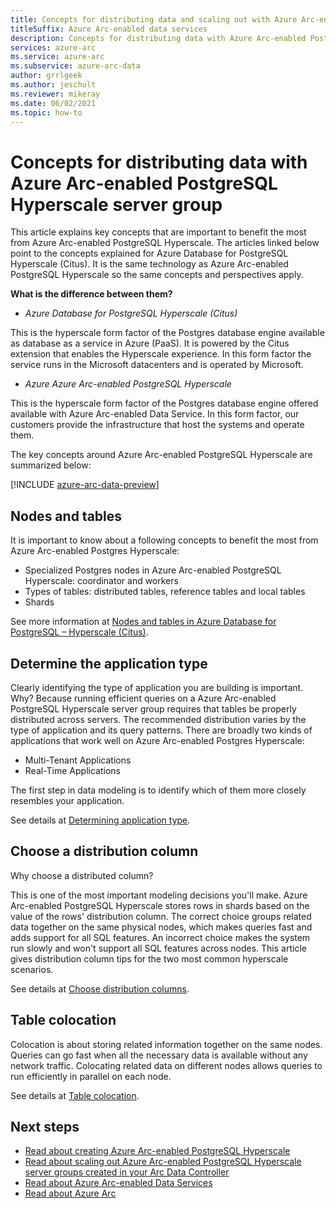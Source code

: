 ```yaml
---
title: Concepts for distributing data and scaling out with Azure Arc-enabled PostgreSQL Hyperscale server group
titleSuffix: Azure Arc-enabled data services
description: Concepts for distributing data with Azure Arc-enabled PostgreSQL Hyperscale server group
services: azure-arc
ms.service: azure-arc
ms.subservice: azure-arc-data
author: grrlgeek
ms.author: jeschult
ms.reviewer: mikeray
ms.date: 06/02/2021
ms.topic: how-to
---
```


# Concepts for distributing data with Azure Arc-enabled PostgreSQL Hyperscale server group

This article explains key concepts that are important to benefit the most from Azure Arc-enabled PostgreSQL Hyperscale.
The articles linked below point to the concepts explained for Azure Database for PostgreSQL Hyperscale (Citus). It is the same technology as Azure Arc-enabled PostgreSQL Hyperscale so the same concepts and perspectives apply.

**What is the difference between them?**
- _Azure Database for PostgreSQL Hyperscale (Citus)_

This is the hyperscale form factor of the Postgres database engine available as database as a service in Azure (PaaS). It is powered by the Citus extension that enables the Hyperscale experience. In this form factor the service runs in the Microsoft datacenters and is operated by Microsoft.

- _Azure Azure Arc-enabled PostgreSQL Hyperscale_

This is the hyperscale form factor of the Postgres database engine offered available with Azure Arc-enabled Data Service. In this form factor, our customers provide the infrastructure that host the systems and operate them.

The key concepts around Azure Arc-enabled PostgreSQL Hyperscale are summarized below:

[!INCLUDE [azure-arc-data-preview](../../../includes/azure-arc-data-preview.md)]

## Nodes and tables
It is important to know about a following concepts to benefit the most from Azure Arc-enabled Postgres Hyperscale:
- Specialized Postgres nodes in Azure Arc-enabled PostgreSQL Hyperscale: coordinator and workers
- Types of tables: distributed tables, reference tables and local tables
- Shards

See more information at [Nodes and tables in Azure Database for PostgreSQL – Hyperscale (Citus)](../../postgresql/hyperscale/concepts-nodes.md).

## Determine the application type
Clearly identifying the type of application you are building is important. Why? 
Because running efficient queries on a Azure Arc-enabled PostgreSQL Hyperscale server group requires that tables be properly distributed across servers. 
The recommended distribution varies by the type of application and its query patterns. There are broadly two kinds of applications that work well on Azure Arc-enabled Postgres Hyperscale:
- Multi-Tenant Applications
- Real-Time Applications

The first step in data modeling is to identify which of them more closely resembles your application.

See details at [Determining application type](../../postgresql/hyperscale/concepts-app-type.md).


## Choose a distribution column
Why choose a distributed column?

This is one of the most important modeling decisions you'll make. Azure Arc-enabled PostgreSQL Hyperscale stores rows in shards based on the value of the rows' distribution column. The correct choice groups related data together on the same physical nodes, which makes queries fast and adds support for all SQL features. 
An incorrect choice makes the system run slowly and won't support all SQL features across nodes. This article gives distribution column tips for the two most common hyperscale scenarios.

See details at [Choose distribution columns](../../postgresql/hyperscale/concepts-choose-distribution-column.md).


## Table colocation

Colocation is about storing related information together on the same nodes. 
Queries can go fast when all the necessary data is available without any network traffic. Colocating related data on different nodes allows queries to run efficiently in parallel on each node.

See details at [Table colocation](../../postgresql/hyperscale/concepts-colocation.md).


## Next steps
- [Read about creating Azure Arc-enabled PostgreSQL Hyperscale](create-postgresql-hyperscale-server-group.md)
- [Read about scaling out Azure Arc-enabled PostgreSQL Hyperscale server groups created in your Arc Data Controller](scale-out-in-postgresql-hyperscale-server-group.md)
- [Read about Azure Arc-enabled Data Services](https://azure.microsoft.com/services/azure-arc/hybrid-data-services)
- [Read about Azure Arc](https://aka.ms/azurearc)
